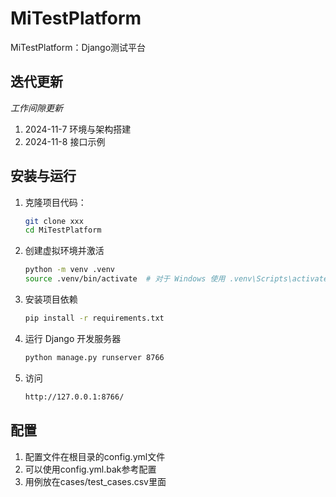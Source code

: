 # MiTestPlatform

MiTestPlatform：Django测试平台

## 迭代更新
*工作间隙更新*
1. 2024-11-7 环境与架构搭建
2. 2024-11-8 接口示例

## 安装与运行

1. 克隆项目代码：

   ```bash
   git clone xxx
   cd MiTestPlatform
   ```
2. 创建虚拟环境并激活
    ```bash
    python -m venv .venv
    source .venv/bin/activate  # 对于 Windows 使用 .venv\Scripts\activate
    ```
3. 安装项目依赖
    ```bash
   pip install -r requirements.txt
    ```
4. 运行 Django 开发服务器
    ```bash
    python manage.py runserver 8766
    ```
5. 访问
    ```bash
    http://127.0.0.1:8766/
    ```  

## 配置
1. 配置文件在根目录的config.yml文件
2. 可以使用config.yml.bak参考配置
3. 用例放在cases/test_cases.csv里面